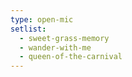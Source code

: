```yaml
---
type: open-mic
setlist:
  - sweet-grass-memory
  - wander-with-me
  - queen-of-the-carnival
---
```

